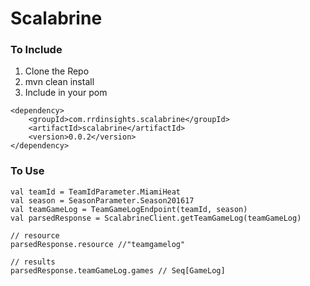 # Scalabrine


### To Include 

1. Clone the Repo
2. mvn clean install 
3. Include in your pom
```
<dependency>
	<groupId>com.rrdinsights.scalabrine</groupId>
    <artifactId>scalabrine</artifactId>
    <version>0.0.2</version>
</dependency>
```

### To Use

```
val teamId = TeamIdParameter.MiamiHeat
val season = SeasonParameter.Season201617
val teamGameLog = TeamGameLogEndpoint(teamId, season)
val parsedResponse = ScalabrineClient.getTeamGameLog(teamGameLog)

// resource
parsedResponse.resource //"teamgamelog"

// results
parsedResponse.teamGameLog.games // Seq[GameLog]

```
